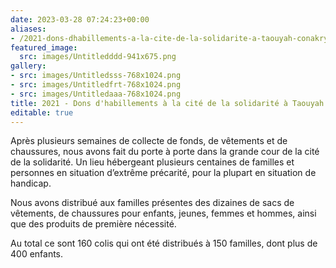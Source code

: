 ```yaml
---
date: 2023-03-28 07:24:23+00:00
aliases:
- /2021-dons-dhabillements-a-la-cite-de-la-solidarite-a-taouyah-conakry/
featured_image:
  src: images/Untitledddd-941x675.png
gallery:
- src: images/Untitledsss-768x1024.png
- src: images/Untitledfrt-768x1024.png
- src: images/Untitledaaa-768x1024.png
title: 2021 - Dons d'habillements à la cité de la solidarité à Taouyah (Conakry)
editable: true
---
```

Après plusieurs semaines de collecte de fonds, de vêtements et de chaussures, nous avons fait du porte à porte dans la grande cour de la cité de la solidarité. Un lieu hébergeant plusieurs centaines de familles et personnes en situation d’extrême précarité, pour la plupart en situation de handicap.

Nous avons distribué aux familles présentes des dizaines de sacs de vêtements, de chaussures pour enfants, jeunes, femmes et hommes, ainsi que des produits de première nécessité.

Au total ce sont 160 colis qui ont été distribués à 150 familles, dont plus de 400 enfants.
